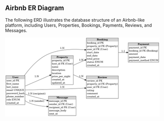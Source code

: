 ## Airbnb ER Diagram

The following ERD illustrates the database structure of an Airbnb-like platform, including Users, Properties, Bookings, Payments, Reviews, and Messages.

![ERD Diagram](./airbnb_erd_diagram.png)
